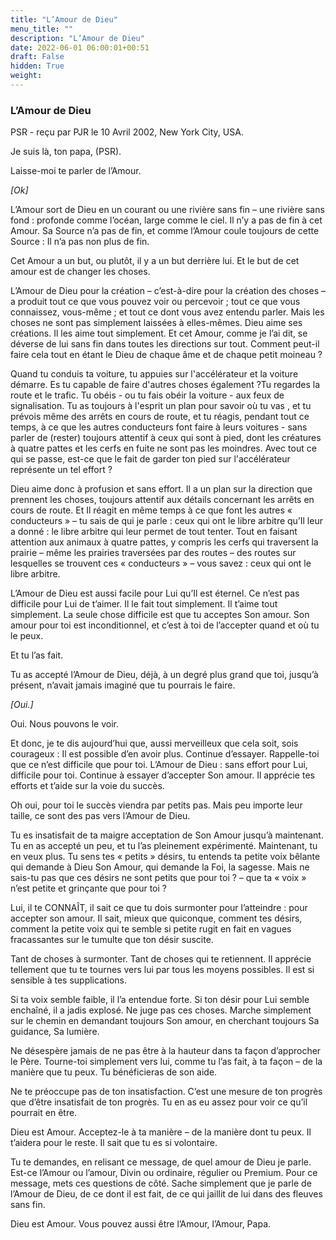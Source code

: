 ```yaml
---
title: "L’Amour de Dieu"
menu_title: ""
description: "L’Amour de Dieu"
date: 2022-06-01 06:00:01+00:51
draft: False
hidden: True
weight:
---
```

### L’Amour de Dieu

PSR - reçu par PJR le 10 Avril 2002, New York City, USA.

Je suis là, ton papa, (PSR).

Laisse-moi te parler de l’Amour.

*[Ok]*

L’Amour sort de Dieu en un courant ou une rivière sans fin – une rivière sans fond : profonde comme l’océan, large comme le ciel. Il n’y a pas de fin à cet Amour. Sa Source n’a pas de fin, et comme l’Amour coule toujours de cette Source : Il n’a pas non plus de fin.

Cet Amour a un but, ou plutôt, il y a un but derrière lui. Et le but de cet amour est de changer les choses.

L’Amour de Dieu pour la création – c’est-à-dire pour la création des choses – a produit tout ce que vous pouvez voir ou percevoir ; tout ce que vous connaissez, vous-même ; et tout ce dont vous avez entendu parler. Mais les choses ne sont pas simplement laissées à elles-mêmes. Dieu aime ses créations. Il les aime tout simplement. Et cet Amour, comme je l’ai dit, se déverse de lui sans fin dans toutes les directions sur tout. Comment peut-il faire cela tout en étant le Dieu de chaque âme et de chaque petit moineau ?

Quand tu conduis ta voiture, tu appuies sur l'accélérateur et la voiture démarre. Es tu capable de faire d'autres choses également ?Tu regardes la route et le trafic. Tu obéis - ou tu fais obéir la voiture - aux feux de signalisation. Tu as toujours à l'esprit un plan pour savoir où tu vas , et tu prévois même des arrêts en cours de route, et tu  réagis, pendant tout ce temps, à ce que les autres conducteurs font faire à leurs voitures - sans parler de (rester) toujours attentif à ceux qui sont à pied, dont les créatures à quatre pattes et les cerfs en fuite ne sont pas les moindres. Avec tout ce qui se passe, est-ce que le fait de garder ton pied sur l'accélérateur représente un tel effort ?

Dieu aime donc à profusion et sans effort. Il a un plan sur la direction que prennent les choses, toujours attentif aux détails concernant les arrêts en cours de route. Et Il réagit en même temps à ce que font les autres « conducteurs » – tu sais de qui je parle : ceux qui ont le libre arbitre qu’Il leur a donné : le libre arbitre qui leur permet de tout tenter. Tout en faisant attention aux animaux à quatre pattes, y compris les cerfs qui traversent la prairie – même les prairies traversées par des routes – des routes sur lesquelles se trouvent ces « conducteurs » – vous savez : ceux qui ont le libre arbitre.

L’Amour de Dieu est aussi facile pour Lui qu’Il est éternel. Ce n’est pas difficile pour Lui de t’aimer. Il le fait tout simplement. Il t’aime tout simplement. La seule chose difficile est que tu acceptes Son amour. Son amour pour toi est inconditionnel, et c’est à toi de l’accepter quand et où tu le peux.

Et tu l’as fait.

Tu as accepté l’Amour de Dieu, déjà, à un degré plus grand que toi, jusqu’à présent, n’avait jamais imaginé que tu pourrais le faire.

*[Oui.]*

Oui. Nous pouvons le voir.

Et donc, je te dis aujourd’hui que, aussi merveilleux que cela soit, sois courageux : Il est possible d’en avoir plus. Continue d’essayer. Rappelle-toi que ce n’est difficile que pour toi. L’Amour de Dieu : sans effort pour Lui, difficile pour toi. Continue à essayer d’accepter Son amour. Il apprécie tes efforts et t’aide sur la voie du succès.

Oh oui, pour toi le succès viendra par petits pas. Mais peu importe leur taille, ce sont des pas vers l’Amour de Dieu.

Tu es insatisfait de ta maigre acceptation de Son Amour jusqu’à maintenant. Tu en as accepté un peu, et tu l’as pleinement expérimenté. Maintenant, tu en veux plus. Tu sens tes « petits » désirs, tu entends ta petite voix bêlante qui demande à Dieu Son Amour, qui demande la Foi, la sagesse. Mais ne sais-tu pas que ces désirs ne sont petits que pour toi ? – que ta « voix » n’est petite et grinçante que pour toi ?

Lui, il te CONNAÎT, il sait ce que tu dois surmonter pour l’atteindre : pour accepter son amour. Il sait, mieux que quiconque, comment tes désirs, comment la petite voix qui te semble si petite rugit en fait en vagues fracassantes sur le tumulte que ton désir suscite.

Tant de choses à surmonter. Tant de choses qui te retiennent. Il apprécie tellement que tu te tournes vers lui par tous les moyens possibles. Il est si sensible à tes supplications.

Si ta voix semble faible, il l’a entendue forte. Si ton désir pour Lui semble enchaîné, il a jadis explosé. Ne juge pas ces choses. Marche simplement sur le chemin en demandant toujours Son amour, en cherchant toujours Sa guidance, Sa lumière.

Ne désespère jamais de ne pas être à la hauteur dans ta façon d’approcher le Père. Tourne-toi simplement vers lui, comme tu l’as fait, à ta façon – de la manière que tu peux. Tu bénéficieras de son aide.

Ne te préoccupe pas de ton insatisfaction. C’est une mesure de ton progrès que d’être insatisfait de ton progrès. Tu en as eu assez pour voir ce qu’il pourrait en être.

Dieu est Amour. Acceptez-le à ta manière – de la manière dont tu peux. Il t’aidera pour le reste. Il sait que tu es si volontaire.

Tu te demandes, en relisant ce message, de quel amour de Dieu je parle. Est-ce l’Amour ou l’amour, Divin ou ordinaire, régulier ou Premium. Pour ce message, mets ces questions de côté. Sache simplement que je parle de l’Amour de Dieu, de ce dont il est fait, de ce qui jaillit de lui dans des fleuves sans fin.

Dieu est Amour. Vous pouvez aussi être l’Amour, l’Amour, Papa.